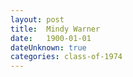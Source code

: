 ```yaml
---
layout: post
title:  Mindy Warner
date:   1900-01-01
dateUnknown: true
categories: class-of-1974
---
```

